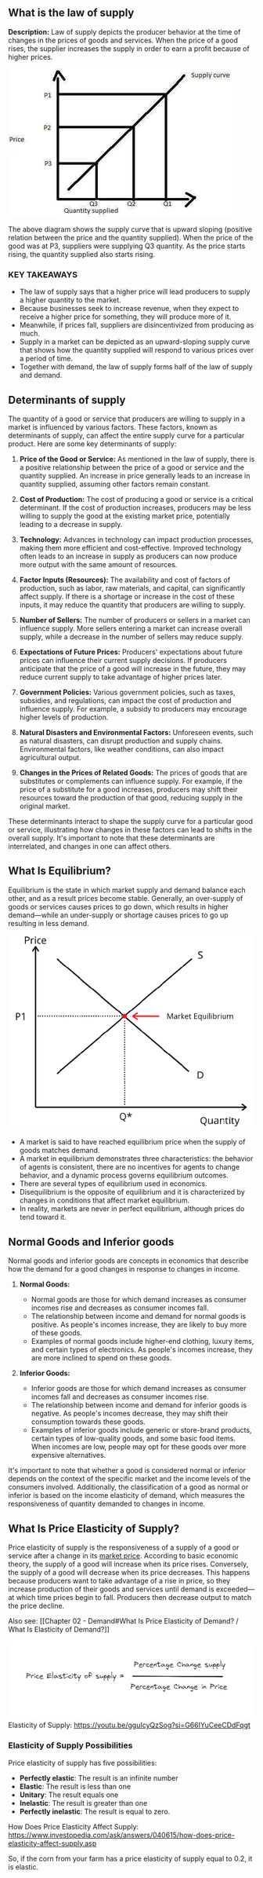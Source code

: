 ## What is the law of supply

**Description:** Law of supply depicts the producer behavior at the time of changes in the prices of goods and services. When the price of a good rises, the supplier increases the supply in order to earn a profit because of higher prices.

![](/images/supply.webp)

The above diagram shows the supply curve that is upward sloping (positive relation between the price and the quantity supplied). When the price of the good was at P3, suppliers were supplying Q3 quantity. As the price starts rising, the quantity supplied also starts rising.
### KEY TAKEAWAYS

- The law of supply says that a higher price will lead producers to supply a higher quantity to the market.
- Because businesses seek to increase revenue, when they expect to receive a higher price for something, they will produce more of it.
- Meanwhile, if prices fall, suppliers are disincentivized from producing as much.
- Supply in a market can be depicted as an upward-sloping supply curve that shows how the quantity supplied will respond to various prices over a period of time.
- Together with demand, the law of supply forms half of the law of supply and demand.
## Determinants of supply

The quantity of a good or service that producers are willing to supply in a market is influenced by various factors. These factors, known as determinants of supply, can affect the entire supply curve for a particular product. Here are some key determinants of supply:

1. **Price of the Good or Service:** As mentioned in the law of supply, there is a positive relationship between the price of a good or service and the quantity supplied. An increase in price generally leads to an increase in quantity supplied, assuming other factors remain constant.
    
2. **Cost of Production:** The cost of producing a good or service is a critical determinant. If the cost of production increases, producers may be less willing to supply the good at the existing market price, potentially leading to a decrease in supply.
    
3. **Technology:** Advances in technology can impact production processes, making them more efficient and cost-effective. Improved technology often leads to an increase in supply as producers can now produce more output with the same amount of resources.
    
4. **Factor Inputs (Resources):** The availability and cost of factors of production, such as labor, raw materials, and capital, can significantly affect supply. If there is a shortage or increase in the cost of these inputs, it may reduce the quantity that producers are willing to supply.
    
5. **Number of Sellers:** The number of producers or sellers in a market can influence supply. More sellers entering a market can increase overall supply, while a decrease in the number of sellers may reduce supply.
    
6. **Expectations of Future Prices:** Producers' expectations about future prices can influence their current supply decisions. If producers anticipate that the price of a good will increase in the future, they may reduce current supply to take advantage of higher prices later.
    
7. **Government Policies:** Various government policies, such as taxes, subsidies, and regulations, can impact the cost of production and influence supply. For example, a subsidy to producers may encourage higher levels of production.
    
8. **Natural Disasters and Environmental Factors:** Unforeseen events, such as natural disasters, can disrupt production and supply chains. Environmental factors, like weather conditions, can also impact agricultural output.
    
9. **Changes in the Prices of Related Goods:** The prices of goods that are substitutes or complements can influence supply. For example, if the price of a substitute for a good increases, producers may shift their resources toward the production of that good, reducing supply in the original market.
    
These determinants interact to shape the supply curve for a particular good or service, illustrating how changes in these factors can lead to shifts in the overall supply. It's important to note that these determinants are interrelated, and changes in one can affect others.
## What Is Equilibrium?

Equilibrium is the state in which market supply and demand balance each other, and as a result prices become stable. Generally, an over-supply of goods or services causes prices to go down, which results in higher demand—while an under-supply or shortage causes prices to go up resulting in less demand.

![](/images/Equilibrium.webp)

- A market is said to have reached equilibrium price when the supply of goods matches demand.
- A market in equilibrium demonstrates three characteristics: the behavior of agents is consistent, there are no incentives for agents to change behavior, and a dynamic process governs equilibrium outcomes.
- There are several types of equilibrium used in economics.
- Disequilibrium is the opposite of equilibrium and it is characterized by changes in conditions that affect market equilibrium.
- In reality, markets are never in perfect equilibrium, although prices do tend toward it.
## Normal Goods and Inferior goods

Normal goods and inferior goods are concepts in economics that describe how the demand for a good changes in response to changes in income.

1. **Normal Goods:**
    - Normal goods are those for which demand increases as consumer incomes rise and decreases as consumer incomes fall.
    - The relationship between income and demand for normal goods is positive. As people's incomes increase, they are likely to buy more of these goods.
    - Examples of normal goods include higher-end clothing, luxury items, and certain types of electronics. As people's incomes increase, they are more inclined to spend on these goods.

1. **Inferior Goods:**
    - Inferior goods are those for which demand increases as consumer incomes fall and decreases as consumer incomes rise.
    - The relationship between income and demand for inferior goods is negative. As people's incomes decrease, they may shift their consumption towards these goods.
    - Examples of inferior goods include generic or store-brand products, certain types of low-quality goods, and some basic food items. When incomes are low, people may opt for these goods over more expensive alternatives.

It's important to note that whether a good is considered normal or inferior depends on the context of the specific market and the income levels of the consumers involved. Additionally, the classification of a good as normal or inferior is based on the income elasticity of demand, which measures the responsiveness of quantity demanded to changes in income.
## What Is Price Elasticity of Supply?

Price elasticity of supply is the responsiveness of a supply of a good or service after a change in its [market price](https://www.investopedia.com/terms/m/market-price.asp). According to basic economic theory, the supply of a good will increase when its price rises. Conversely, the supply of a good will decrease when its price decreases. This happens because producers want to take advantage of a rise in price, so they increase production of their goods and services until demand is exceeded—at which time prices begin to fall. Producers then decrease output to match the price decline.

Also see: [[Chapter 02 - Demand#What Is Price Elasticity of Demand? / What Is Elasticity of Demand?]]

![](/images/elasticity-supply.png)
Elasticity of Supply: https://youtu.be/gguIcyQzSog?si=G66IYuCeeCDdFqgt
### Elasticity of Supply Possibilities

Price elasticity of supply has five possibilities:

- **Perfectly elastic**: The result is an infinite number
- **Elastic**: The result is less than one
- **Unitary**: The result equals one
- **Inelastic**: The result is greater than one
- **Perfectly inelastic**: The result is equal to zero.

How Does Price Elasticity Affect Supply: https://www.investopedia.com/ask/answers/040615/how-does-price-elasticity-affect-supply.asp

So, if the corn from your farm has a price elasticity of supply equal to 0.2, it is elastic.